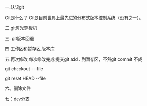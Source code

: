 一.认识git 

Git是什么？
Git是目前世界上最先进的分布式版本控制系统（没有之一）。

二.git时光穿梭机

三. git版本回退

四.工作区和暂存区,版本库

五.再次修改 每次修改完成 提交git add . 到暂存区，不然git commit 不成

git checkout ---file

git reset HEAD --file

六。删除文件

七：dev分支